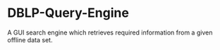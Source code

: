 # DBLP-Query-Engine
 A GUI search engine which retrieves required information from a given offline data set.
